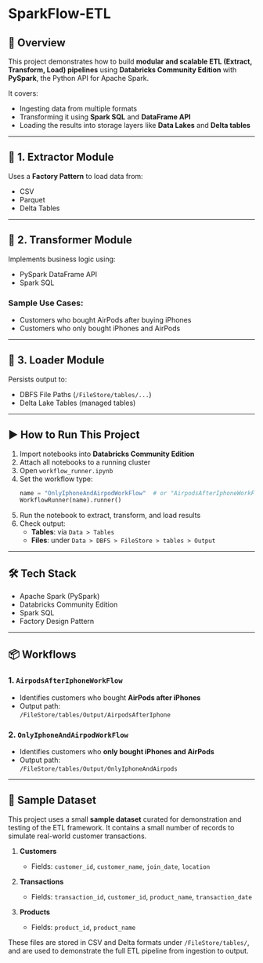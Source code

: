 # SparkFlow-ETL

## 📌 Overview

This project demonstrates how to build **modular and scalable ETL (Extract, Transform, Load) pipelines** using **Databricks Community Edition** with **PySpark**, the Python API for Apache Spark.

It covers:
- Ingesting data from multiple formats
- Transforming it using **Spark SQL** and **DataFrame API**
- Loading the results into storage layers like **Data Lakes** and **Delta tables**

---

## 🧱 1. Extractor Module

Uses a **Factory Pattern** to load data from:
- CSV  
- Parquet  
- Delta Tables

---

## 🔧 2. Transformer Module

Implements business logic using:
- PySpark DataFrame API  
- Spark SQL  

### Sample Use Cases:
- Customers who bought AirPods after buying iPhones  
- Customers who only bought iPhones and AirPods

---

## 💾 3. Loader Module

Persists output to:
- DBFS File Paths (`/FileStore/tables/...`)  
- Delta Lake Tables (managed tables)

---

## ▶️ How to Run This Project

1. Import notebooks into **Databricks Community Edition**
2. Attach all notebooks to a running cluster
3. Open `workflow_runner.ipynb`
4. Set the workflow type:
   ```python
   name = "OnlyIphoneAndAirpodWorkFlow"  # or "AirpodsAfterIphoneWorkFlow"
   WorkflowRunner(name).runner()
   ```
5. Run the notebook to extract, transform, and load results
6. Check output:
   - **Tables**: via `Data > Tables`  
   - **Files**: under `Data > DBFS > FileStore > tables > Output`

---

## 🛠 Tech Stack

- Apache Spark (PySpark)  
- Databricks Community Edition  
- Spark SQL  
- Factory Design Pattern

---

## 📦 Workflows

### 1. `AirpodsAfterIphoneWorkFlow`
- Identifies customers who bought **AirPods after iPhones**
- Output path:  
  `/FileStore/tables/Output/AirpodsAfterIphone`

### 2. `OnlyIphoneAndAirpodWorkFlow`
- Identifies customers who **only bought iPhones and AirPods**
- Output path:  
  `/FileStore/tables/Output/OnlyIphoneAndAirpods`

---

## 📂 Sample Dataset

This project uses a small **sample dataset**  curated for demonstration and testing of the ETL framework. It contains a small number of records to simulate real-world customer transactions.

1. **Customers**
   - Fields: `customer_id`, `customer_name`, `join_date`, `location`

2. **Transactions**
   - Fields: `transaction_id`, `customer_id`, `product_name`, `transaction_date`

3. **Products**
   - Fields: `product_id`, `product_name`

These files are stored in CSV and Delta formats under `/FileStore/tables/`, and are used to demonstrate the full ETL pipeline from ingestion to output.
